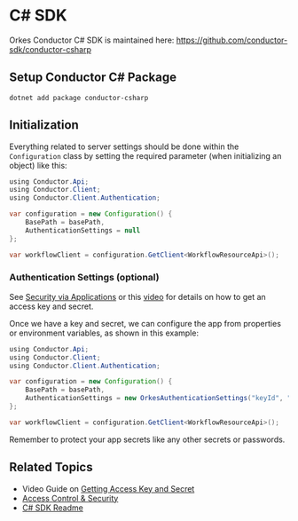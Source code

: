 
# C# SDK

Orkes Conductor C# SDK is maintained here: https://github.com/conductor-sdk/conductor-csharp

## Setup Conductor C# Package

```shell
dotnet add package conductor-csharp
```

## Initialization

Everything related to server settings should be done within the `Configuration` class by setting the required parameter (when initializing an object) like this:

```java
using Conductor.Api;
using Conductor.Client;
using Conductor.Client.Authentication;

var configuration = new Configuration() {
    BasePath = basePath,
    AuthenticationSettings = null
};

var workflowClient = configuration.GetClient<WorkflowResourceApi>();
```

### Authentication Settings (optional)

See [Security via Applications](/content/access-control-and-security/applications#generating-access-keys) or this [video](https://www.youtube.com/watch?v=f1b5vZRKn2Q) for details on how to get an access key and secret.

Once we have a key and secret, we can configure the app from properties or environment variables, as shown in this example:

```java
using Conductor.Api;
using Conductor.Client;
using Conductor.Client.Authentication;

var configuration = new Configuration() {
    BasePath = basePath,
    AuthenticationSettings = new OrkesAuthenticationSettings("keyId", "keySecret")
};

var workflowClient = configuration.GetClient<WorkflowResourceApi>();

```

Remember to protect your app secrets like any other secrets or passwords.

## Related Topics

- Video Guide on [Getting Access Key and Secret](https://www.youtube.com/watch?v=f1b5vZRKn2Q)
- [Access Control & Security](/content/category/access-control-and-security)
- [C# SDK Readme](https://github.com/conductor-sdk/conductor-csharp#readme)

